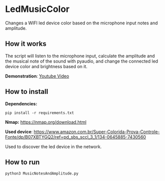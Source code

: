 # LedMusicColor
Changes a WIFI led device color based on the microphone input notes and amplitude.

## How it works
The script will listen to the microphone input, calculate the amplitude and the musical note of the sound with pyaudio, and change the connected led device color and brightness based on it.

**Demonstration**: [Youtube Video](https://www.youtube.com/watch?v=tWj2dWr6zkU)

## How to install

**Dependencies:**
```
pip install -r requirements.txt
```

**Nmap:** https://nmap.org/download.html

**Used device**: https://www.amazon.com.br/Super-Colorida-Prova-Controle-Fonte/dp/B07XBTYGQ2/ref=pd_sbs_sccl_3_1/134-0645885-7430560

Used to discover the led device in the network.

## How to run

```
python3 MusicNotesAndAmplitude.py
```
